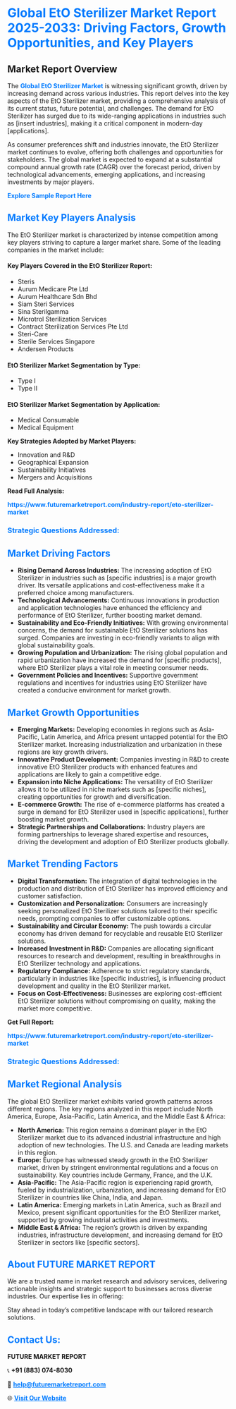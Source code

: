 <h1 style="color: #007BFF;">Global EtO Sterilizer Market Report 2025-2033: Driving Factors, Growth Opportunities, and Key Players</h1>

<section id="overview">
<h2>Market Report Overview</h2>
<p>The <a href="https://www.futuremarketreport.com/industry-report/eto-sterilizer-market" style="color: #007BFF; text-decoration: none;"><strong>Global EtO Sterilizer Market</strong></a> is witnessing significant growth, driven by increasing demand across various industries. This report delves into the key aspects of the EtO Sterilizer market, providing a comprehensive analysis of its current status, future potential, and challenges. The demand for EtO Sterilizer has surged due to its wide-ranging applications in industries such as [insert industries], making it a critical component in modern-day [applications].</p>
<p>As consumer preferences shift and industries innovate, the EtO Sterilizer market continues to evolve, offering both challenges and opportunities for stakeholders. The global market is expected to expand at a substantial compound annual growth rate (CAGR) over the forecast period, driven by technological advancements, emerging applications, and increasing investments by major players.</p>
</section>

<section id="overview">
<p><a href="https://www.futuremarketreport.com/request-sample/reportId=103914" style="color: #007BFF; text-decoration: none;"><strong>Explore Sample Report Here</strong></a></p>
</section>

<section id="key-players">
<h2 style="color: #007BFF;">Market Key Players Analysis</h2>
<p>The EtO Sterilizer market is characterized by intense competition among key players striving to capture a larger market share. Some of the leading companies in the market include:</p>
<h4>Key Players Covered in the EtO Sterilizer Report:</h4>
<ul><li>Steris</li><li>Aurum Medicare Pte Ltd</li><li>Aurum Healthcare Sdn Bhd</li><li>Siam Steri Services</li><li>Sina Sterilgamma</li><li>Microtrol Sterilization Services</li><li>Contract Sterilization Services Pte Ltd</li><li>Steri-Care</li><li>Sterile Services Singapore</li><li>Andersen Products</li></ul>
<h4>EtO Sterilizer Market Segmentation by Type:</h4>
<ul><li>Type I</li><li>Type II</li></ul>

<h4>EtO Sterilizer Market Segmentation by Application:</h4>
<ul><li>Medical Consumable</li><li>Medical Equipment</li></ul>
<p><strong>Key Strategies Adopted by Market Players:</strong></p>
<ul>
<li>Innovation and R&D</li>
<li>Geographical Expansion</li>
<li>Sustainability Initiatives</li>
<li>Mergers and Acquisitions</li>
</ul>
</section>

<section>
<p><strong>Read Full Analysis: </strong></p><a href="https://www.futuremarketreport.com/industry-report/eto-sterilizer-market" style="color: #007BFF; text-decoration: none;"><strong>https://www.futuremarketreport.com/industry-report/eto-sterilizer-market</strong></a>
<h3 style="color: #007BFF;">Strategic Questions Addressed:</h3>
</section>

<section id="driving-factors">
<h2 style="color: #007BFF;">Market Driving Factors</h2>
<ul>
<li><strong>Rising Demand Across Industries:</strong> The increasing adoption of EtO Sterilizer in industries such as [specific industries] is a major growth driver. Its versatile applications and cost-effectiveness make it a preferred choice among manufacturers.</li>
<li><strong>Technological Advancements:</strong> Continuous innovations in production and application technologies have enhanced the efficiency and performance of EtO Sterilizer, further boosting market demand.</li>
<li><strong>Sustainability and Eco-Friendly Initiatives:</strong> With growing environmental concerns, the demand for sustainable EtO Sterilizer solutions has surged. Companies are investing in eco-friendly variants to align with global sustainability goals.</li>
<li><strong>Growing Population and Urbanization:</strong> The rising global population and rapid urbanization have increased the demand for [specific products], where EtO Sterilizer plays a vital role in meeting consumer needs.</li>
<li><strong>Government Policies and Incentives:</strong> Supportive government regulations and incentives for industries using EtO Sterilizer have created a conducive environment for market growth.</li>
</ul>
</section>

<section id="growth-opportunities">
<h2 style="color: #007BFF;">Market Growth Opportunities</h2>
<ul>
<li><strong>Emerging Markets:</strong> Developing economies in regions such as Asia-Pacific, Latin America, and Africa present untapped potential for the EtO Sterilizer market. Increasing industrialization and urbanization in these regions are key growth drivers.</li>
<li><strong>Innovative Product Development:</strong> Companies investing in R&D to create innovative EtO Sterilizer products with enhanced features and applications are likely to gain a competitive edge.</li>
<li><strong>Expansion into Niche Applications:</strong> The versatility of EtO Sterilizer allows it to be utilized in niche markets such as [specific niches], creating opportunities for growth and diversification.</li>
<li><strong>E-commerce Growth:</strong> The rise of e-commerce platforms has created a surge in demand for EtO Sterilizer used in [specific applications], further boosting market growth.</li>
<li><strong>Strategic Partnerships and Collaborations:</strong> Industry players are forming partnerships to leverage shared expertise and resources, driving the development and adoption of EtO Sterilizer products globally.</li>
</ul>
</section>

<section id="trending-factors">
<h2 style="color: #007BFF;">Market Trending Factors</h2>
<ul>
<li><strong>Digital Transformation:</strong> The integration of digital technologies in the production and distribution of EtO Sterilizer has improved efficiency and customer satisfaction.</li>
<li><strong>Customization and Personalization:</strong> Consumers are increasingly seeking personalized EtO Sterilizer solutions tailored to their specific needs, prompting companies to offer customizable options.</li>
<li><strong>Sustainability and Circular Economy:</strong> The push towards a circular economy has driven demand for recyclable and reusable EtO Sterilizer solutions.</li>
<li><strong>Increased Investment in R&D:</strong> Companies are allocating significant resources to research and development, resulting in breakthroughs in EtO Sterilizer technology and applications.</li>
<li><strong>Regulatory Compliance:</strong> Adherence to strict regulatory standards, particularly in industries like [specific industries], is influencing product development and quality in the EtO Sterilizer market.</li>
<li><strong>Focus on Cost-Effectiveness:</strong> Businesses are exploring cost-efficient EtO Sterilizer solutions without compromising on quality, making the market more competitive.</li>
</ul>
</section>

<section>
<p><strong>Get Full Report: </strong></p><a href="https://www.futuremarketreport.com/industry-report/eto-sterilizer-market" style="color: #007BFF; text-decoration: none;"><strong>https://www.futuremarketreport.com/industry-report/eto-sterilizer-market</strong></a>
<h3 style="color: #007BFF;">Strategic Questions Addressed:</h3>
</section>


<section id="regional-analysis">
<h2 style="color: #007BFF;">Market Regional Analysis</h2>
<p>The global EtO Sterilizer market exhibits varied growth patterns across different regions. The key regions analyzed in this report include North America, Europe, Asia-Pacific, Latin America, and the Middle East & Africa:</p>
<ul>
<li><strong>North America:</strong> This region remains a dominant player in the EtO Sterilizer market due to its advanced industrial infrastructure and high adoption of new technologies. The U.S. and Canada are leading markets in this region.</li>
<li><strong>Europe:</strong> Europe has witnessed steady growth in the EtO Sterilizer market, driven by stringent environmental regulations and a focus on sustainability. Key countries include Germany, France, and the U.K.</li>
<li><strong>Asia-Pacific:</strong> The Asia-Pacific region is experiencing rapid growth, fueled by industrialization, urbanization, and increasing demand for EtO Sterilizer in countries like China, India, and Japan.</li>
<li><strong>Latin America:</strong> Emerging markets in Latin America, such as Brazil and Mexico, present significant opportunities for the EtO Sterilizer market, supported by growing industrial activities and investments.</li>
<li><strong>Middle East & Africa:</strong> The region’s growth is driven by expanding industries, infrastructure development, and increasing demand for EtO Sterilizer in sectors like [specific sectors].</li>
</ul>
</section>

<footer>
<h2 style="color: #007BFF;">About FUTURE MARKET REPORT</h2>
<p>We are a trusted name in market research and advisory services, delivering actionable insights and strategic support to businesses across diverse industries. Our expertise lies in offering:</p>

<p>Stay ahead in today’s competitive landscape with our tailored research solutions.</p>

<h2 style="color: #007BFF;">Contact Us:</h2>
<p><strong>FUTURE MARKET REPORT</strong></p>
<p>📞 <strong>+91 (883) 074-8030</strong></p>
<p>📧 <strong><a href="mailto:help@futuremarketreport.com" style="color: #007BFF;">help@futuremarketreport.com</a></strong></p>
<p>🌐 <strong><a href="https://www.futuremarketreport.com/" style="color: #007BFF;">Visit Our Website</a></strong></p>
</footer>